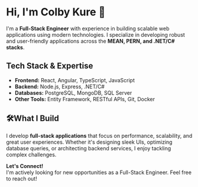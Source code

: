 # Hi, I'm Colby Kure 👋  

I'm a **Full-Stack Engineer** with experience in building scalable web applications using modern technologies. I specialize in developing robust and user-friendly applications across the **MEAN, PERN, and .NET/C# stacks**.  

## Tech Stack & Expertise  
- **Frontend:** React, Angular, TypeScript, JavaScript  
- **Backend:** Node.js, Express, .NET/C#  
- **Databases:** PostgreSQL, MongoDB, SQL Server  
- **Other Tools:** Entity Framework, RESTful APIs, Git, Docker  

## 🛠What I Build  
I develop **full-stack applications** that focus on performance, scalability, and great user experiences. Whether it's designing sleek UIs, optimizing database queries, or architecting backend services, I enjoy tackling complex challenges.  

**Let's Connect!**  
I'm actively looking for new opportunities as a Full-Stack Engineer. Feel free to reach out!  

<!---
ColbyKure/ColbyKure is a ✨ special ✨ repository because its `README.md` (this file) appears on your GitHub profile.
You can click the Preview link to take a look at your changes.
--->
